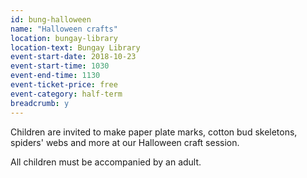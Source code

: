 ```yaml
---
id: bung-halloween
name: "Halloween crafts"
location: bungay-library
location-text: Bungay Library
event-start-date: 2018-10-23
event-start-time: 1030
event-end-time: 1130
event-ticket-price: free
event-category: half-term
breadcrumb: y
---
```


Children are invited to make paper plate marks, cotton bud skeletons, spiders' webs and more at our Halloween craft session.

All children must be accompanied by an adult.
